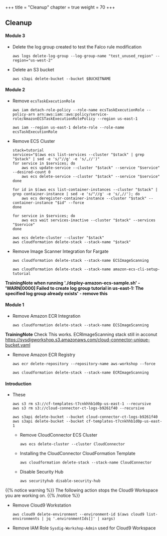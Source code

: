 +++
title = "Cleanup"
chapter = true
weight = 70
+++

## Cleanup
#### Module 3
- Delete the log group created to test the Falco rule modification

    ```
    aws logs delete-log-group --log-group-name "test_unused_region" --region="us-west-2"
    ```

- Delete an S3 bucket

    ```
    aws s3api delete-bucket --bucket $BUCKETNAME
    ```

#### Module 2
- Remove `ecsTaskExecutionRole`

    ```
    aws iam detach-role-policy --role-name ecsTaskExecutionRole --policy-arn arn:aws:iam::aws:policy/service-role/AmazonECSTaskExecutionRolePolicy --region us-east-1

    aws iam --region us-east-1 delete-role --role-name ecsTaskExecutionRole
    ```

- Remove ECS Cluster

    ```
    stack=tutorial
    services="$(aws ecs list-services --cluster "$stack" | grep "$stack" | sed -e 's/"//g' -e 's/,//')"
    for service in $services; do
        aws ecs update-service --cluster "$stack" --service "$service" --desired-count 0
        aws ecs delete-service --cluster "$stack" --service "$service"
    done

    for id in $(aws ecs list-container-instances --cluster "$stack" | grep container-instance | sed -e 's/"//g' -e 's/,//'); do
        aws ecs deregister-container-instance --cluster "$stack" --container-instance "$id" --force
    done

    for service in $services; do
        aws ecs wait services-inactive --cluster "$stack" --services "$service"
    done

    aws ecs delete-cluster --cluster "$stack"
    aws cloudformation delete-stack --stack-name "$stack"
    ```

<!-- **TrainingNote** Undo this
```
aws ecs delete-cluster
ecs-cli up --cluster-config tutorial --ecs-profile tutorial-profile
``` -->

<!-- ecs-cli compose service rm --cluster-config tutorial --ecs-profile tutorial-profile
ecs-cli down --force --cluster-config tutorial --ecs-profile tutorial-profile -->

- Remove Image Scanner Integration for Fargate

    ```
    aws cloudformation delete-stack --stack-name ECSImageScanning

    aws cloudformation delete-stack --stack-name amazon-ecs-cli-setup-tutorial
    ```

<!-- - Unattach the task execution role policy & delete role:

    ```
    aws iam detach-role-policy --role-name ecsTaskExecutionRole --policy-arn arn:aws:iam::aws:policy/service-role/AmazonECSTaskExecutionRolePolicy --region us-east-1

    aws iam --region us-east-1 delete-role --role-name ecsTaskExecutionRole
    ``` -->
**TrainingNote when running './deploy-amazon-ecs-sample.sh' - 'WARN[0000] Failed to create log group tutorial in us-east-1: The specified log group already exists' - remove this**

#### Module 1
<!-- - Remove container image from Amazon ECR Registry
    ```
    docker registry rmi $IMAGE
    ``` -->

- Remove Amazon ECR Integration

    ```
    aws cloudformation delete-stack --stack-name ECSImageScanning
    ```
**TrainingNote** Check This works. ECRImageScanning stack still in acconut
https://sysdigworkshop.s3.amazonaws.com/cloud-connector-unique-bucket.yaml


- Remove Amazon ECR Registry

    ```
    aws ecr delete-repository --repository-name aws-workshop --force

    aws cloudformation delete-stack --stack-name ECRImageScanning

    ```


#### Introduction
- These

    ```
    aws s3 rm s3://cf-templates-t7cnkhhb1d0p-us-east-1 --recursive
    aws s3 rm s3://cloud-connector-ct-logs-b9261f40 --recursive

    aws s3api delete-bucket --bucket cloud-connector-ct-logs-b9261f40
    aws s3api delete-bucket --bucket cf-templates-t7cnkhhb1d0p-us-east-1

    ```
  - Remove CloudConnector ECS Cluster

     ```
     aws ecs delete-cluster --cluster CloudConnector
     ```

  - Installing the CloudConnector CloudFormation Template

    ```
    aws cloudformation delete-stack --stack-name CloudConnector
    ```

  - Disable Security Hub

    ```
    aws securityhub disable-security-hub
    ```



{{% notice warning %}}
The following action stops the Cloud9 Workspace you are working on.
{{% /notice %}}

  - Remove Cloud9 Workstation

    <!-- ```
    aws ec2 stop-instances --instance-ids $(curl -s 169.254.169.254/latest/dynamic/instance-identity/document | jq -r '.instanceId')
    ```

    Or this? -->

    ```
    aws cloud9 delete-environment --environment-id $(aws cloud9 list-environments | jq '.environmentIds[]' | xargs)
    ```

 - Remove IAM Role `Sysdig-Workshop-Admin` used for Cloud9 Workspace


<!-- ___

#### Delete images pushed and ECR registry

Go to ECR dashboard on AWS, and remove all repositories \
[https://console.aws.amazon.com/ecr/repositories?region=us-east-1](https://console.aws.amazon.com/ecr/repositories?region=us-east-1)


#### Delete ECS Fargate cluster

_[Use CloudFormation stack delete]_


#### Delete CloudFormation stacks (only if you are not going to use them)

Go to the CloudFormation dashboard on AWS, select and delete each of the stacks. \
[https://console.aws.amazon.com/cloudformation/home?region=us-east-1](https://console.aws.amazon.com/cloudformation/home?region=us-east-1)

[Insert screenshot with all stacks deployed when service role conflict is resolved]


#### Delete other resources

Delete the log group create to test the Falco rule modification

  ```
  aws logs delete-log-group --log-group-name "test_unused_region" --region="us-west-2"
  ```
____ -->
